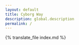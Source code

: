 ```yaml
---
layout: default
title: Cyborg Way
description: global.description
permalink: /
---
```


{% translate_file index.md %}
